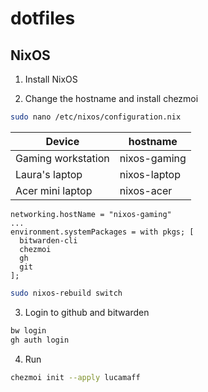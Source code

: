 # dotfiles

## NixOS

1. Install NixOS

2. Change the hostname and install chezmoi

```bash
sudo nano /etc/nixos/configuration.nix
```

| Device             | hostname     |
| ------------------ | ------------ |
| Gaming workstation | nixos-gaming |
| Laura's laptop     | nixos-laptop |
| Acer mini laptop   | nixos-acer   |

```
networking.hostName = "nixos-gaming"
...
environment.systemPackages = with pkgs; [
  bitwarden-cli
  chezmoi
  gh
  git
];
```

```bash
sudo nixos-rebuild switch
```

3. Login to github and bitwarden

```bash
bw login
gh auth login
```

4. Run

```bash
chezmoi init --apply lucamaff
```
